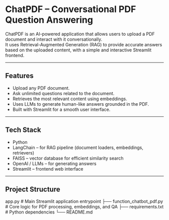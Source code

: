 # ChatPDF – Conversational PDF Question Answering

ChatPDF is an AI-powered application that allows users to upload a PDF document and interact with it conversationally.  
It uses Retrieval-Augmented Generation (RAG) to provide accurate answers based on the uploaded content, with a simple and interactive Streamlit frontend.

---

## Features
- Upload any PDF document.  
- Ask unlimited questions related to the document.  
- Retrieves the most relevant content using embeddings.  
- Uses LLMs to generate human-like answers grounded in the PDF.  
- Built with Streamlit for a smooth user interface.  

---

## Tech Stack
- Python  
- LangChain – for RAG pipeline (document loaders, embeddings, retrievers)  
- FAISS – vector database for efficient similarity search  
- OpenAI / LLMs – for generating answers  
- Streamlit – frontend web interface  

---

## Project Structure
app.py # Main Streamlit application entrypoint
├── function_chatbot_pdf.py # Core logic for PDF processing, embeddings, and QA
├── requirements.txt # Python dependencies
└── README.md 
